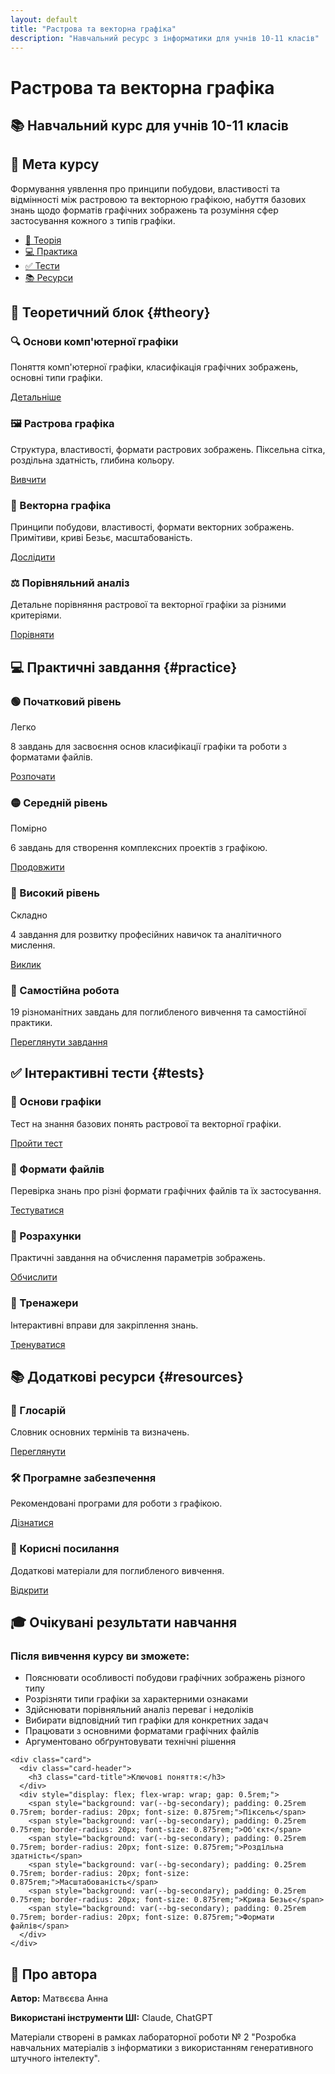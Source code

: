 ```yaml
---
layout: default
title: "Растрова та векторна графіка"
description: "Навчальний ресурс з інформатики для учнів 10-11 класів"
---
```


<link rel="stylesheet" href="styles/custom.css">

# Растрова та векторна графіка

## 📚 Навчальний курс для учнів 10-11 класів

<div class="content-wrapper">
  <div class="card">
    <div class="card-header">
      <h2 class="card-title">🎯 Мета курсу</h2>
    </div>
    <p>Формування уявлення про принципи побудови, властивості та відмінності між растровою та векторною графікою, набуття базових знань щодо форматів графічних зображень та розуміння сфер застосування кожного з типів графіки.</p>
  </div>
</div>

<nav class="nav">
  <div class="container">
    <ul class="nav-links">
      <li><a href="#theory" class="active">📖 Теорія</a></li>
      <li><a href="#practice">💻 Практика</a></li>
      <li><a href="#tests">✅ Тести</a></li>
      <li><a href="#resources">📚 Ресурси</a></li>
    </ul>
  </div>
</nav>

## 📖 Теоретичний блок {#theory}

<div class="grid grid-2">
  <div class="card">
    <div class="card-header">
      <h3 class="card-title">🔍 Основи комп'ютерної графіки</h3>
    </div>
    <p>Поняття комп'ютерної графіки, класифікація графічних зображень, основні типи графіки.</p>
    <a href="theory-main-content" class="btn btn-primary">Детальніше</a>
  </div>

  <div class="card">
    <div class="card-header">
      <h3 class="card-title">🖼️ Растрова графіка</h3>
    </div>
    <p>Структура, властивості, формати растрових зображень. Піксельна сітка, роздільна здатність, глибина кольору.</p>
    <a href="theory-raster-graphics" class="btn btn-primary">Вивчити</a>
  </div>

  <div class="card">
    <div class="card-header">
      <h3 class="card-title">📐 Векторна графіка</h3>
    </div>
    <p>Принципи побудови, властивості, формати векторних зображень. Примітиви, криві Безьє, масштабованість.</p>
    <a href="theory-vector-graphics" class="btn btn-primary">Дослідити</a>
  </div>

  <div class="card">
    <div class="card-header">
      <h3 class="card-title">⚖️ Порівняльний аналіз</h3>
    </div>
    <p>Детальне порівняння растрової та векторної графіки за різними критеріями.</p>
    <a href="theory-comparison" class="btn btn-primary">Порівняти</a>
  </div>
</div>

## 💻 Практичні завдання {#practice}

<div class="grid grid-3">
  <div class="card">
    <div class="card-header">
      <h3 class="card-title">🟢 Початковий рівень</h3>
      <span class="task-level beginner">Легко</span>
    </div>
    <p>8 завдань для засвоєння основ класифікації графіки та роботи з форматами файлів.</p>
    <a href="practice/beginner-tasks" class="btn btn-secondary">Розпочати</a>
  </div>

  <div class="card">
    <div class="card-header">
      <h3 class="card-title">🟡 Середній рівень</h3>
      <span class="task-level intermediate">Помірно</span>
    </div>
    <p>6 завдань для створення комплексних проектів з графікою.</p>
    <a href="practice/intermediate-tasks" class="btn btn-secondary">Продовжити</a>
  </div>

  <div class="card">
    <div class="card-header">
      <h3 class="card-title">🔴 Високий рівень</h3>
      <span class="task-level advanced">Складно</span>
    </div>
    <p>4 завдання для розвитку професійних навичок та аналітичного мислення.</p>
    <a href="practice/advanced-tasks" class="btn btn-secondary">Виклик</a>
  </div>
</div>

<div class="content-wrapper">
  <div class="card">
    <div class="card-header">
      <h3 class="card-title">📝 Самостійна робота</h3>
    </div>
    <p>19 різноманітних завдань для поглибленого вивчення та самостійної практики.</p>
    <a href="practice/self-study" class="btn btn-outline">Переглянути завдання</a>
  </div>
</div>

## ✅ Інтерактивні тести {#tests}

<div class="grid grid-2">
  <div class="card">
    <div class="card-header">
      <h3 class="card-title">🧩 Основи графіки</h3>
    </div>
    <p>Тест на знання базових понять растрової та векторної графіки.</p>
    <a href="tests/basic-test" class="btn btn-primary">Пройти тест</a>
  </div>

  <div class="card">
    <div class="card-header">
      <h3 class="card-title">📁 Формати файлів</h3>
    </div>
    <p>Перевірка знань про різні формати графічних файлів та їх застосування.</p>
    <a href="tests/formats-test" class="btn btn-primary">Тестуватися</a>
  </div>

  <div class="card">
    <div class="card-header">
      <h3 class="card-title">🔢 Розрахунки</h3>
    </div>
    <p>Практичні завдання на обчислення параметрів зображень.</p>
    <a href="tests/calculations-test" class="btn btn-primary">Обчислити</a>
  </div>

  <div class="card">
    <div class="card-header">
      <h3 class="card-title">🎯 Тренажери</h3>
    </div>
    <p>Інтерактивні вправи для закріплення знань.</p>
    <a href="tests/interactive-trainers" class="btn btn-primary">Тренуватися</a>
  </div>
</div>

## 📚 Додаткові ресурси {#resources}

<div class="grid grid-3">
  <div class="card">
    <div class="card-header">
      <h3 class="card-title">📖 Глосарій</h3>
    </div>
    <p>Словник основних термінів та визначень.</p>
    <a href="resources/glossary" class="btn btn-outline">Переглянути</a>
  </div>

  <div class="card">
    <div class="card-header">
      <h3 class="card-title">🛠️ Програмне забезпечення</h3>
    </div>
    <p>Рекомендовані програми для роботи з графікою.</p>
    <a href="resources/software" class="btn btn-outline">Дізнатися</a>
  </div>

  <div class="card">
    <div class="card-header">
      <h3 class="card-title">🔗 Корисні посилання</h3>
    </div>
    <p>Додаткові матеріали для поглибленого вивчення.</p>
    <a href="resources/links" class="btn btn-outline">Відкрити</a>
  </div>
</div>

## 🎓 Очікувані результати навчання

<div class="content-wrapper">
  <div class="grid grid-2">
    <div class="card">
      <div class="card-header">
        <h3 class="card-title">Після вивчення курсу ви зможете:</h3>
      </div>
      <ul style="padding-left: 1.5rem; color: var(--text-secondary);">
        <li>Пояснювати особливості побудови графічних зображень різного типу</li>
        <li>Розрізняти типи графіки за характерними ознаками</li>
        <li>Здійснювати порівняльний аналіз переваг і недоліків</li>
        <li>Вибирати відповідний тип графіки для конкретних задач</li>
        <li>Працювати з основними форматами графічних файлів</li>
        <li>Аргументовано обґрунтовувати технічні рішення</li>
      </ul>
    </div>
    
    <div class="card">
      <div class="card-header">
        <h3 class="card-title">Ключові поняття:</h3>
      </div>
      <div style="display: flex; flex-wrap: wrap; gap: 0.5rem;">
        <span style="background: var(--bg-secondary); padding: 0.25rem 0.75rem; border-radius: 20px; font-size: 0.875rem;">Піксель</span>
        <span style="background: var(--bg-secondary); padding: 0.25rem 0.75rem; border-radius: 20px; font-size: 0.875rem;">Об'єкт</span>
        <span style="background: var(--bg-secondary); padding: 0.25rem 0.75rem; border-radius: 20px; font-size: 0.875rem;">Роздільна здатність</span>
        <span style="background: var(--bg-secondary); padding: 0.25rem 0.75rem; border-radius: 20px; font-size: 0.875rem;">Масштабованість</span>
        <span style="background: var(--bg-secondary); padding: 0.25rem 0.75rem; border-radius: 20px; font-size: 0.875rem;">Крива Безьє</span>
        <span style="background: var(--bg-secondary); padding: 0.25rem 0.75rem; border-radius: 20px; font-size: 0.875rem;">Формати файлів</span>
      </div>
    </div>
  </div>
</div>

## 👤 Про автора

<div class="content-wrapper">
  <div class="card">
    <p><strong>Автор:</strong> Матвєєва Анна</p>
    <p><strong>Використані інструменти ШІ:</strong> Claude, ChatGPT</p>
    <p>Матеріали створені в рамках лабораторної роботи № 2 "Розробка навчальних матеріалів з інформатики з використанням генеративного штучного інтелекту".</p>
  </div>
</div>

<script src="scripts/interactive.js"></script>

